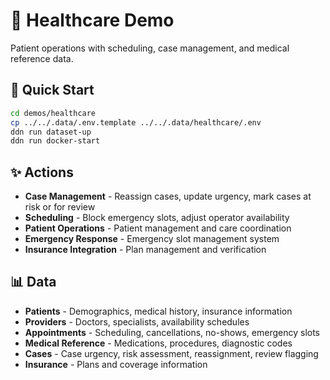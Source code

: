 # 🏥 Healthcare Demo

Patient operations with scheduling, case management, and medical reference data.

## 🚀 Quick Start

```bash
cd demos/healthcare
cp ../../.data/.env.template ../../.data/healthcare/.env
ddn run dataset-up
ddn run docker-start
```

## ✨ Actions

- **Case Management** - Reassign cases, update urgency, mark cases at risk or for review
- **Scheduling** - Block emergency slots, adjust operator availability
- **Patient Operations** - Patient management and care coordination
- **Emergency Response** - Emergency slot management system
- **Insurance Integration** - Plan management and verification

## 📊 Data

- **Patients** - Demographics, medical history, insurance information
- **Providers** - Doctors, specialists, availability schedules
- **Appointments** - Scheduling, cancellations, no-shows, emergency slots
- **Medical Reference** - Medications, procedures, diagnostic codes
- **Cases** - Case urgency, risk assessment, reassignment, review flagging
- **Insurance** - Plans and coverage information
